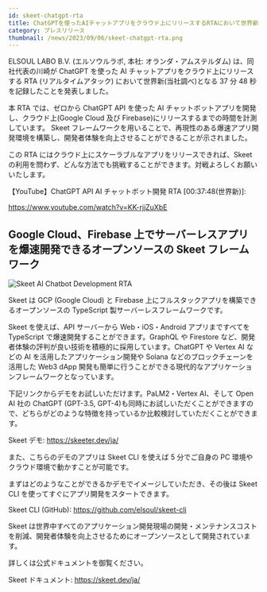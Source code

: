 ```yaml
---
id: skeet-chatgpt-rta
title: ChatGPTを使ったAIチャットアプリをクラウド上にリリースするRTAにおいて世界新となる37分48秒を記録しました
category: プレスリリース
thumbnail: /news/2023/09/06/skeet-chatgpt-rta.png
---
```


ELSOUL LABO B.V. (エルソウルラボ, 本社: オランダ・アムステルダム)
は、同社代表の川崎が ChatGPT を使った AI
チャットアプリをクラウド上にリリースする RTA (リアルタイムアタック)
において世界新(当社調べ)となる 37 分 48 秒を記録したことを発表しました。

本 RTA では、ゼロから ChatGPT API を使った AI
チャットボットアプリを開発し、クラウド上(Google Cloud 及び
Firebase)にリリースするまでの時間を計測しています。 Skeet
フレームワークを用いることで、再現性のある爆速アプリ開発環境を構築し、開発者体験を向上させることができることが示されました。

この RTA にはクラウド上にスケーラブルなアプリをリリースできれば、Skeet
の利用を問わず、どんな方法でも挑戦することができます。対戦よろしくお願いいたします。

【YouTube】ChatGPT API AI チャットボット開発 RTA [00:37:48(世界新)]:

https://www.youtube.com/watch?v=KK-rjjZuXbE

## Google Cloud、Firebase 上でサーバーレスアプリを爆速開発できるオープンソースの Skeet フレームワーク

![Skeet AI Chatbot Development RTA](/news/2023/09/06/skeet-chatgpt-rta-start.jpg)

Skeet は GCP (Google Cloud) と Firebase
上にフルスタックアプリを構築できるオープンソースの TypeScript
製サーバーレスフレームワークです。

Skeet を使えば、API サーバーから Web・iOS・Android アプリまですべてを TypeScript
で爆速開発することができます。GraphQL や Firestore
など、開発者体験の評判が良い技術を積極的に採用しています。ChatGPT や Vertex AI
などの AI を活用したアプリケーション開発や Solana
などのブロックチェーンを活用した Web3 dApp
開発も簡単に行うことができる現代的なアプリケーションフレームワークとなっています。

下記リンクからデモをお試しいただけます。PaLM2・Vertex AI、そして Open AI 社の
ChatGPT (GPT-3.5,
GPT-4)も同時にお試しいただくことができますので、どちらがどのような特徴を持っているか比較検討していただくことができます。

Skeet デモ: https://skeeter.dev/ja/

また、こちらのデモのアプリは Skeet CLI を使えば 5 分でご自身の PC
環境やクラウド環境で動かすことが可能です。

まずはどのようなことができるかデモでイメージしていただき、その後は Skeet CLI
を使ってすぐにアプリ開発をスタートできます。

Skeet CLI (GitHub): https://github.com/elsoul/skeet-cli

Skeet
は世界中すべてのアプリケーション開発現場の開発・メンテナンスコストを削減、開発者体験を向上させるためにオープンソースとして開発されています。

詳しくは公式ドキュメントを御覧ください。

Skeet ドキュメント: https://skeet.dev/ja/
